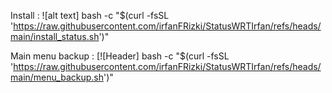 Install : 
![alt text] bash -c "$(curl -fsSL 'https://raw.githubusercontent.com/irfanFRizki/StatusWRTIrfan/refs/heads/main/install_status.sh')"

Main menu backup :
[![Header] bash -c "$(curl -fsSL 'https://raw.githubusercontent.com/irfanFRizki/StatusWRTIrfan/refs/heads/main/menu_backup.sh')"
